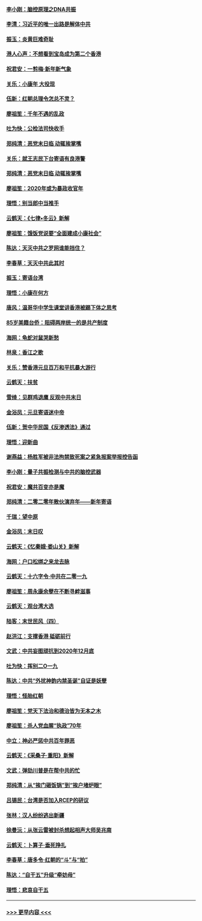 #### [李小刚：脑控原理之DNA共振](../pages/nsc993/n11780962.md?t=01102044) 
#### [李清：习近平的唯一出路是解体中共](../pages/nsc993/n11780866.md?t=01102044) 
#### [振玉：炎黄巨难奇耻](../pages/nsc993/n11779632.md?t=01102044) 
#### [港人心声：不想看到宝岛成为第二个香港](../pages/nsc993/n11778817.md?t=01102044) 
#### [祝君安：一剪梅‧新年新气象](../pages/nsc993/n11776340.md?t=01102044) 
#### [关乐：小康年 大役现](../pages/nsc993/n11774213.md?t=01102044) 
#### [伍新：红朝总理令怎总不灵？](../pages/nsc993/n11770813.md?t=01102044) 
#### [廖祖笙：千年不遇的乱政](../pages/nsc993/n11770373.md?t=01102044) 
#### [吐为快：公检法司快收手](../pages/nsc993/n11770359.md?t=01102044) 
#### [郑纯清：恶党末日临 动辄挨掌嘴](../pages/nsc993/n11769912.md?t=01102044) 
#### [关乐：就王志民下台寄语有良港警](../pages/nsc993/n11769903.md?t=01102044) 
#### [郑纯清：恶党末日临 动辄挨掌嘴](../pages/nsc993/n11769356.md?t=01102044) 
#### [廖祖笙：2020年或为暴政收官年](../pages/nsc993/n11768216.md?t=01102044) 
#### [理悟：别当郎中当推手](../pages/nsc993/n11768243.md?t=01102044) 
#### [云鹤天：《七律▪冬云》新解](../pages/nsc993/n11768204.md?t=01102044) 
#### [廖祖笙：饿饭党说要“全面建成小康社会”](../pages/nsc993/n11767482.md?t=01102044) 
#### [陈达：天灭中共之罗网谁能挡住？](../pages/nsc993/n11767465.md?t=01102044) 
#### [李春草：天灭中共此其时](../pages/nsc993/n11767452.md?t=01102044) 
#### [振玉：寄语台湾](../pages/nsc993/n11767432.md?t=01102044) 
#### [理悟：小康在何方](../pages/nsc993/n11767394.md?t=01102044) 
#### [唐风：温哥华中学生课堂讲香港被踢下体之思考](../pages/nsc993/n11766848.md?t=01102044) 
#### [85岁美籍台侨：阻碍两岸统一的是共产制度](../pages/nsc993/n11765043.md?t=01102044) 
#### [海网：龟蛇对鼠哭新愁](../pages/nsc993/n11764895.md?t=01102044) 
#### [林泉：香江之歌](../pages/nsc993/n11764415.md?t=01102044) 
#### [关乐：赞香港元旦百万和平抗暴大游行](../pages/nsc993/n11764382.md?t=01102044) 
#### [云鹤天：扶贫](../pages/nsc993/n11764245.md?t=01102044) 
#### [雪绮：见群鸡退鹰  反观中共末日](../pages/nsc993/n11762112.md?t=01102044) 
#### [金浴凤：元旦寄语迷中帝](../pages/nsc993/n11761788.md?t=01102044) 
#### [伍新：贺中华民国《反渗透法》通过](../pages/nsc993/n11761994.md?t=01102044) 
#### [理悟：迎新曲](../pages/nsc993/n11761152.md?t=01102044) 
#### [谢燕益：杨胜军被非法拘禁致死案之紧急报案举报控告函](../pages/nsc993/n11756134.md?t=01102044) 
#### [李小刚：量子共振检测与中共的脑控武器](../pages/nsc993/n11754518.md?t=01102044) 
#### [祝君安：魔共百变亦是魔](../pages/nsc993/n11754469.md?t=01102044) 
#### [郑纯清：二零二零年散伙演弃年——新年寄语](../pages/nsc993/n11754195.md?t=01102044) 
#### [千瑞：望中原](../pages/nsc993/n11754159.md?t=01102044) 
#### [金浴凤：末日叹](../pages/nsc993/n11752359.md?t=01102044) 
#### [云鹤天：《忆秦娥‧娄山关》新解](../pages/nsc993/n11752348.md?t=01102044) 
#### [海网：户口松绑之来龙去脉](../pages/nsc993/n11752328.md?t=01102044) 
#### [云鹤天：十六字令‧中共在二零一九](../pages/nsc993/n11752305.md?t=01102044) 
#### [廖祖笙：周永康余孽在不断寻衅滋事](../pages/nsc993/n11751013.md?t=01102044) 
#### [云鹤天：观台湾大选](../pages/nsc993/n11751007.md?t=01102044) 
#### [陆客：末世民风（四）](../pages/nsc993/n11749203.md?t=01102044) 
#### [赵洪江：支撑香港 砥砺前行](../pages/nsc993/n11748482.md?t=01102044) 
#### [文武：中共妄图顽抗到2020年12月底](../pages/nsc993/n11748446.md?t=01102044) 
#### [吐为快：挥别二O一九](../pages/nsc993/n11748411.md?t=01102044) 
#### [陈达：中共“外扰神韵内禁圣诞”自证是妖孽](../pages/nsc993/n11748226.md?t=01102044) 
#### [理悟：怪胎红朝](../pages/nsc993/n11748206.md?t=01102044) 
#### [廖祖笙：党天下法治和德治皆为无本之木](../pages/nsc993/n11748135.md?t=01102044) 
#### [廖祖笙：杀人党血腥“执政”70年](../pages/nsc993/n11745144.md?t=01102044) 
#### [中立：神必严惩中共百年罪恶](../pages/nsc993/n11744970.md?t=01102044) 
#### [云鹤天：《采桑子‧重阳》新解](../pages/nsc993/n11744948.md?t=01102044) 
#### [文武：弹劾川普是在帮中共的忙](../pages/nsc993/n11744758.md?t=01102044) 
#### [郑纯清：从“挨门砸饭锅”到“挨户堵炉眼”](../pages/nsc993/n11744745.md?t=01102044) 
#### [吕锡民：台湾是否加入RCEP的研议](../pages/nsc993/n11744701.md?t=01102044) 
#### [张林：汉人纷纷逃出新疆](../pages/nsc993/n11743530.md?t=01102044) 
#### [徐曼沅：从张云雷被封杀想起相声大师吴兆南](../pages/nsc993/n11741816.md?t=01102044) 
#### [云鹤天：卜算子‧垂死挣扎](../pages/nsc993/n11739956.md?t=01102044) 
#### [李春草：唐多令‧红朝的“斗”与“拍”](../pages/nsc993/n11739830.md?t=01102044) 
#### [陈达：“自干五”升级“牵妨母”](../pages/nsc993/n11739724.md?t=01102044) 
#### [理悟：悲哀自干五](../pages/nsc993/n11739547.md?t=01102044) 

----
#### [ >>> 更早内容 <<< ](../indexes/nsc993-earlier.md)
